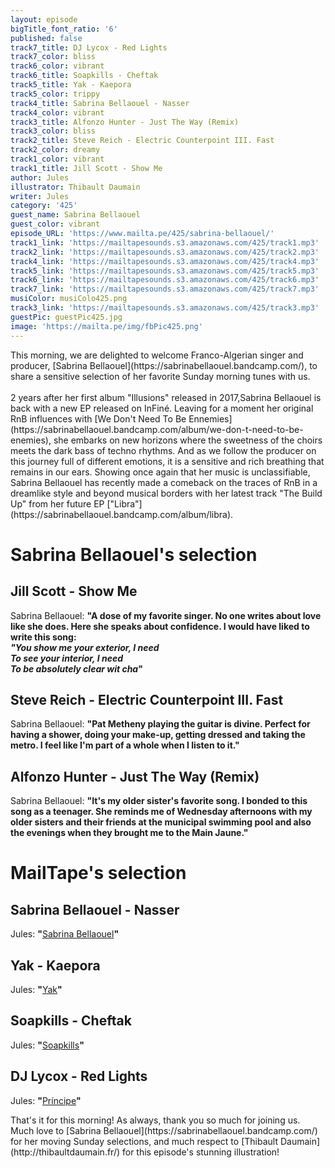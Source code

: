 ```yaml
---
layout: episode
bigTitle_font_ratio: '6'
published: false
track7_title: DJ Lycox - Red Lights
track7_color: bliss
track6_color: vibrant
track6_title: Soapkills - Cheftak
track5_title: Yak - Kaepora
track5_color: trippy
track4_title: Sabrina Bellaouel - Nasser
track4_color: vibrant
track3_title: Alfonzo Hunter - Just The Way (Remix)
track3_color: bliss
track2_title: Steve Reich - Electric Counterpoint III. Fast
track2_color: dreamy
track1_color: vibrant
track1_title: Jill Scott - Show Me
author: Jules
illustrator: Thibault Daumain
writer: Jules
category: '425'
guest_name: Sabrina Bellaouel
guest_color: vibrant
episode_URL: 'https://www.mailta.pe/425/sabrina-bellaouel/'
track1_link: 'https://mailtapesounds.s3.amazonaws.com/425/track1.mp3'
track2_link: 'https://mailtapesounds.s3.amazonaws.com/425/track2.mp3'
track4_link: 'https://mailtapesounds.s3.amazonaws.com/425/track4.mp3'
track5_link: 'https://mailtapesounds.s3.amazonaws.com/425/track5.mp3'
track6_link: 'https://mailtapesounds.s3.amazonaws.com/425/track6.mp3'
track7_link: 'https://mailtapesounds.s3.amazonaws.com/425/track7.mp3'
musiColor: musiColo425.png
track3_link: 'https://mailtapesounds.s3.amazonaws.com/425/track3.mp3'
guestPic: guestPic425.jpg
image: 'https://mailta.pe/img/fbPic425.png'
---
```

<p id="introduction"> This morning, we are delighted to welcome Franco-Algerian singer and producer, [Sabrina Bellaouel](https://sabrinabellaouel.bandcamp.com/), to share a sensitive selection of her favorite Sunday morning tunes with us.
<br><br>
2 years after her first album "Illusions" released in 2017,Sabrina Bellaouel is back with a new EP released on InFiné. Leaving for a moment her original RnB influences with [We Don't Need To Be Ennemies](https://sabrinabellaouel.bandcamp.com/album/we-don-t-need-to-be-enemies), she embarks on new horizons where the sweetness of the choirs meets the dark bass of techno rhythms. And as we follow the producer on this journey full of different emotions, it is a sensitive and rich breathing that remains in our ears. Showing once again that her music is unclassifiable, Sabrina Bellaouel has recently made a comeback on the traces of RnB in a dreamlike style and beyond musical borders with her latest track "The Build Up" from her future EP ["Libra"](https://sabrinabellaouel.bandcamp.com/album/libra).
</p>


# Sabrina Bellaouel's selection

## Jill Scott - Show Me
Sabrina Bellaouel: **"**A dose of my favorite singer. No one writes about love like she does. Here she speaks about confidence. I would have liked to write this song:<br>
<i>"You show me your exterior, I need<br>
To see your interior, I need<br>
To be absolutely clear wit cha</i>**"**

## Steve Reich - Electric Counterpoint III. Fast
Sabrina Bellaouel: **"**Pat Metheny playing the guitar is divine. Perfect for having a shower, doing your make-up, getting dressed and taking the metro. I feel like I'm part of a whole when I listen to it.**"**

## Alfonzo Hunter - Just The Way (Remix)
Sabrina Bellaouel: **"**It's my older sister's favorite song. I bonded to this song as a teenager. She reminds me of Wednesday afternoons with my older sisters and their friends at the municipal swimming pool and also the evenings when they brought me to the Main Jaune.**"**


# MailTape's selection

## Sabrina Bellaouel - Nasser
Jules: **"**[Sabrina Bellaouel](https://sabrinabellaouel.bandcamp.com/)**"**

## Yak - Kaepora
Jules: **"**[Yak](https://yaksound.bandcamp.com/)**"**

## Soapkills - Cheftak
Jules: **"**[Soapkills](https://soapkills.bandcamp.com/)**"**

## DJ Lycox - Red Lights
Jules: **"**[Príncipe](https://principediscos.bandcamp.com/)**"**


<p id="outroduction">That's it for this morning! As always, thank you so much for joining us. Much love to [Sabrina Bellaouel](https://sabrinabellaouel.bandcamp.com/) for her moving Sunday selections, and much respect to [Thibault Daumain](http://thibaultdaumain.fr/) for this episode's stunning illustration!</p>
